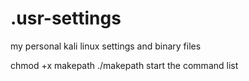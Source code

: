 # .usr-settings
my personal kali linux settings and binary files

chmod +x makepath
./makepath
start the command list
